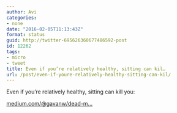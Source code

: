 ```yaml
---
author: Avi
categories:
- none
date: "2016-02-05T11:13:43Z"
format: status
guid: http://twitter-695626360677486592-post
id: 12262
tags:
- micro
- tweet
title: Even if you’re relatively healthy, sitting can kil…
url: /post/even-if-youre-relatively-healthy-sitting-can-kil/
---
```

Even if you’re relatively healthy, sitting can kill you:

[medium.com/@gavanw/dead-m…](https://medium.com/@gavanw/dead-men-write-no-code-e9a7c5daf5d)